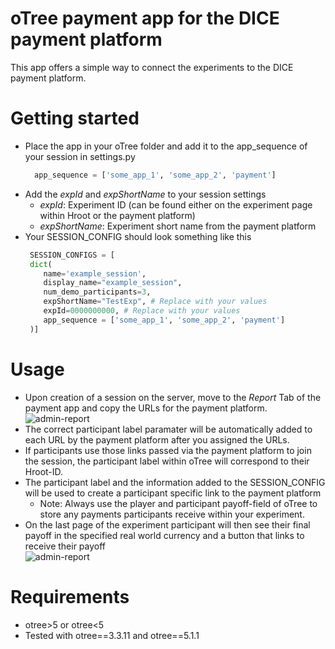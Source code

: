 # oTree payment app for the DICE payment platform

This app offers a simple way to connect the experiments to the DICE payment platform. 

# Getting started

* Place the app in your oTree folder and add it to the app_sequence of your session in settings.py
  ```python
    app_sequence = ['some_app_1', 'some_app_2', 'payment']
  ```
* Add the *expId* and *expShortName* to your session settings
  * *expId*: Experiment ID (can be found either on the experiment page within Hroot or the payment platform)
  * *expShortName*: Experiment short name from the payment platform
* Your SESSION_CONFIG should look something like this
   ```python
    SESSION_CONFIGS = [
    dict(
       name='example_session',
       display_name="example_session",
       num_demo_participants=3,
       expShortName="TestExp", # Replace with your values
       expId=0000000000, # Replace with your values
       app_sequence = ['some_app_1', 'some_app_2', 'payment']
    )]  
    ```

# Usage

* Upon creation of a session on the server, move to the *Report* Tab of the payment app and copy the URLs for the payment platform.
![admin-report](docs/images/admin_report.PNG)
* The correct participant label paramater will be automatically added to each URL by the payment platform after you assigned the URLs. 
* If participants use those links passed via the payment platform to join the session, the participant label within oTree will correspond to their Hroot-ID.
* The participant label and the information added to the SESSION_CONFIG will be used to create a participant specific link to the payment platform 
    * Note: Always use the player and participant payoff-field of oTree to store any payments participants receive within your experiment.
* On the last page of the experiment participant will then see their final payoff in the specified real world currency and a button that links to receive their payoff  
![admin-report](docs/images/page.PNG)

# Requirements
* otree>5 or otree<5
* Tested with otree==3.3.11 and otree==5.1.1
